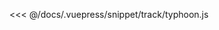 <ClientOnly>
  <common-code-view name="track-typhoon" :is-code-view="false"/>
</ClientOnly>

<<< @/docs/.vuepress/snippet/track/typhoon.js
